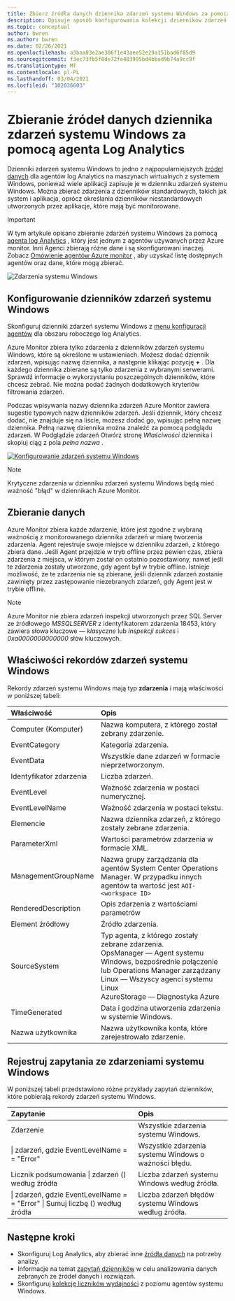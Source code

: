 ```yaml
---
title: Zbierz źródła danych dziennika zdarzeń systemu Windows za pomocą agenta Log Analytics w Azure Monitor
description: Opisuje sposób konfigurowania kolekcji dzienników zdarzeń systemu Windows przez Azure Monitor i szczegóły tworzonych przez nie rekordów.
ms.topic: conceptual
author: bwren
ms.author: bwren
ms.date: 02/26/2021
ms.openlocfilehash: a3baa83e2ae306f1e43aee52e29a151bad6f85d9
ms.sourcegitcommit: f3ec73fb5f8de72fe483995bd4bbad9b74a9cc9f
ms.translationtype: MT
ms.contentlocale: pl-PL
ms.lasthandoff: 03/04/2021
ms.locfileid: "102036603"
---
```

# <a name="collect-windows-event-log-data-sources-with-log-analytics-agent"></a>Zbieranie źródeł danych dziennika zdarzeń systemu Windows za pomocą agenta Log Analytics
Dzienniki zdarzeń systemu Windows to jedno z najpopularniejszych [źródeł danych](../agents/agent-data-sources.md) dla agentów log Analytics na maszynach wirtualnych z systemem Windows, ponieważ wiele aplikacji zapisuje je w dzienniku zdarzeń systemu Windows.  Można zbierać zdarzenia z dzienników standardowych, takich jak system i aplikacja, oprócz określania dzienników niestandardowych utworzonych przez aplikacje, które mają być monitorowane.

> [!IMPORTANT]
> W tym artykule opisano zbieranie zdarzeń systemu Windows za pomocą [agenta log Analytics](./log-analytics-agent.md) , który jest jednym z agentów używanych przez Azure monitor. Inni Agenci zbierają różne dane i są skonfigurowani inaczej. Zobacz [Omówienie agentów Azure monitor](../agents/agents-overview.md) , aby uzyskać listę dostępnych agentów oraz dane, które mogą zbierać.

![Zdarzenia systemu Windows](media/data-sources-windows-events/overview.png)     

## <a name="configuring-windows-event-logs"></a>Konfigurowanie dzienników zdarzeń systemu Windows
Skonfiguruj dzienniki zdarzeń systemu Windows z [menu konfiguracji agentów](../agents/agent-data-sources.md#configuring-data-sources) dla obszaru roboczego log Analytics.

Azure Monitor zbiera tylko zdarzenia z dzienników zdarzeń systemu Windows, które są określone w ustawieniach.  Możesz dodać dziennik zdarzeń, wpisując nazwę dziennika, a następnie klikając pozycję **+** .  Dla każdego dziennika zbierane są tylko zdarzenia z wybranymi serwerami.  Sprawdź informacje o wykorzystaniu poszczególnych dzienników, które chcesz zebrać.  Nie można podać żadnych dodatkowych kryteriów filtrowania zdarzeń.

Podczas wpisywania nazwy dziennika zdarzeń Azure Monitor zawiera sugestie typowych nazw dzienników zdarzeń. Jeśli dziennik, który chcesz dodać, nie znajduje się na liście, możesz dodać go, wpisując pełną nazwę dziennika. Pełną nazwę dziennika można znaleźć za pomocą podglądu zdarzeń. W Podglądzie zdarzeń Otwórz stronę *Właściwości* dziennika i skopiuj ciąg z pola *pełna nazwa* .

[![Konfigurowanie zdarzeń systemu Windows](media/data-sources-windows-events/configure.png)](media/data-sources-windows-events/configure.png#lightbox)

> [!NOTE]
> Krytyczne zdarzenia w dzienniku zdarzeń systemu Windows będą mieć ważność "błąd" w dziennikach Azure Monitor.

## <a name="data-collection"></a>Zbieranie danych
Azure Monitor zbiera każde zdarzenie, które jest zgodne z wybraną ważnością z monitorowanego dziennika zdarzeń w miarę tworzenia zdarzenia.  Agent rejestruje swoje miejsce w dzienniku zdarzeń, z którego zbiera dane.  Jeśli Agent przejdzie w tryb offline przez pewien czas, zbiera zdarzenia z miejsca, w którym został on ostatnio pozostawiony, nawet jeśli te zdarzenia zostały utworzone, gdy agent był w trybie offline.  Istnieje możliwość, że te zdarzenia nie są zbierane, jeśli dziennik zdarzeń zostanie zawinięty przez zastępowanie niezebranych zdarzeń, gdy Agent jest w trybie offline.

>[!NOTE]
>Azure Monitor nie zbiera zdarzeń inspekcji utworzonych przez SQL Server ze źródłowego *MSSQLSERVER* z identyfikatorem zdarzenia 18453, który zawiera słowa kluczowe — *klasyczne* lub *inspekcji sukces* i *0xa0000000000000* słów kluczowych.
>

## <a name="windows-event-records-properties"></a>Właściwości rekordów zdarzeń systemu Windows
Rekordy zdarzeń systemu Windows mają typ **zdarzenia** i mają właściwości w poniższej tabeli:

| Właściwość | Opis |
|:--- |:--- |
| Computer (Komputer) |Nazwa komputera, z którego został zebrany zdarzenie. |
| EventCategory |Kategoria zdarzenia. |
| EventData |Wszystkie dane zdarzeń w formacie nieprzetworzonym. |
| Identyfikator zdarzenia |Liczba zdarzeń. |
| EventLevel |Ważność zdarzenia w postaci numerycznej. |
| EventLevelName |Ważność zdarzenia w postaci tekstu. |
| Elemencie |Nazwa dziennika zdarzeń, z którego zostały zebrane zdarzenia. |
| ParameterXml |Wartości parametrów zdarzenia w formacie XML. |
| ManagementGroupName |Nazwa grupy zarządzania dla agentów System Center Operations Manager.  W przypadku innych agentów ta wartość jest `AOI-<workspace ID>` |
| RenderedDescription |Opis zdarzenia z wartościami parametrów |
| Element źródłowy |Źródło zdarzenia. |
| SourceSystem |Typ agenta, z którego zostały zebrane zdarzenia. <br> OpsManager — Agent systemu Windows, bezpośrednie połączenie lub Operations Manager zarządzany <br> Linux — Wszyscy agenci systemu Linux  <br> AzureStorage — Diagnostyka Azure |
| TimeGenerated |Data i godzina utworzenia zdarzenia w systemie Windows. |
| Nazwa użytkownika |Nazwa użytkownika konta, które zarejestrowało zdarzenie. |

## <a name="log-queries-with-windows-events"></a>Rejestruj zapytania ze zdarzeniami systemu Windows
W poniższej tabeli przedstawiono różne przykłady zapytań dzienników, które pobierają rekordy zdarzeń systemu Windows.

| Zapytanie | Opis |
|:---|:---|
| Zdarzenie |Wszystkie zdarzenia systemu Windows. |
| &#124; zdarzeń, gdzie EventLevelName = = "Error" |Wszystkie zdarzenia systemu Windows o ważności błędu. |
| Licznik podsumowania &#124; zdarzeń () według źródła |Liczba zdarzeń systemu Windows według źródła. |
| &#124; zdarzeń, gdzie EventLevelName = = "Error" &#124; Sumuj liczbę () według źródła |Liczba zdarzeń błędów systemu Windows według źródła. |


## <a name="next-steps"></a>Następne kroki
* Skonfiguruj Log Analytics, aby zbierać inne [źródła danych](../agents/agent-data-sources.md) na potrzeby analizy.
* Informacje na temat [zapytań dzienników](../logs/log-query-overview.md) w celu analizowania danych zebranych ze źródeł danych i rozwiązań.  
* Skonfiguruj [kolekcję liczników wydajności](data-sources-performance-counters.md) z poziomu agentów systemu Windows.
